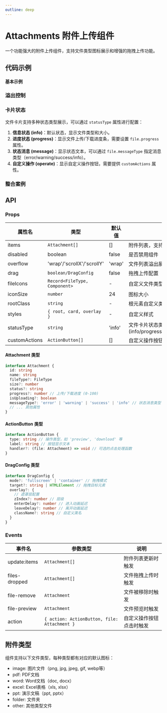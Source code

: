 ```yaml
---
outline: deep
---
```


# Attachments 附件上传组件

一个功能强大的附件上传组件，支持文件类型图标展示和增强的拖拽上传功能。

## 代码示例

#### 基本示例

<demo vue="../../demos/attachments/basic.vue" />

### 溢出控制

<demo vue="../../demos/attachments/file-card-list.vue" title="上传卡片列表" description="卡片列表溢出控制" />

### 卡片状态

<demo vue="../../demos/attachments/file-card-status.vue" title="文件卡片状态类型" description="文件卡片可以展示不同类型的状态：文件信息、进度状态、状态消息和自定义操作按钮" />

文件卡片支持多种状态类型展示，可以通过 `statusType` 属性进行配置：

1. **信息状态 (info)**：默认状态，显示文件类型和大小。
2. **进度状态 (progress)**：显示文件上传/下载进度条，需要设置 `file.progress` 属性。
3. **状态消息 (message)**：显示状态文本，可以通过 `file.messageType` 指定消息类型（error/warning/success/info）。
4. **自定义操作 (operate)**：显示自定义操作按钮，需要提供 `customActions` 属性。


### 整合案例
<demo vue="../../demos/attachments/integration.vue" title="整合案例" description="整合案例" />

## API

### Props

| 属性名        | 类型                          | 默认值 | 说明                                                     |
| ------------- | ----------------------------- | ------ | -------------------------------------------------------- |
| items         | `Attachment[]`                | []     | 附件列表，支持v-model:items双向绑定                      |
| disabled      | boolean                       | false  | 是否禁用组件                                             |
| overflow      | 'wrap'/'scrollX'/'scrollY'    | 'wrap' | 文件列表溢出展示方式                                     |
| drag          | `boolean/DragConfig`          | false  | 拖拽上传配置                                             |
| fileIcons     | `Record<FileType, Component>` | -      | 自定义文件类型图标                                       |
| iconSize      | `number`                      | 24     | 图标大小                                                 |
| rootClass     | `string`                      | -      | 根元素自定义类名                                         |
| styles        | `{ root, card, overlay }`     | -      | 自定义样式                                               |
| statusType    | `string`                      | 'info' | 文件卡片状态类型 (info/progress/operate/message/default) |
| customActions | `ActionButton[]`              | []     | 自定义操作按钮列表                                       |

#### Attachment 类型

```typescript
interface Attachment {
  id: string
  name: string
  fileType?: FileType
  size?: number
  status?: string
  progress?: number // 上传/下载进度 (0-100)
  isUploading?: boolean
  messageType?: 'error' | 'warning' | 'success' | 'info' // 状态消息类型
  // ... 其他属性
}
```

#### ActionButton 类型

```typescript
interface ActionButton {
  type: string // 操作类型，如 'preview', 'download' 等
  label: string // 按钮显示文本
  handler?: (file: Attachment) => void // 可选的点击处理函数
}
```

#### DragConfig 类型

```typescript
interface DragConfig {
  mode?: 'fullscreen' | 'container' // 拖拽模式
  target?: string | HTMLElement // 拖拽目标元素
  overlay?: {
    // 遮罩层配置
    zIndex?: number // 层级
    enterDelay?: number // 进入动画延迟
    leaveDelay?: number // 离开动画延迟
    className?: string // 自定义类名
  }
}
```

### Events

| 事件名        | 参数类型                                     | 说明                     |
| ------------- | -------------------------------------------- | ------------------------ |
| update:items  | `Attachment[]`                               | 附件列表更新时触发       |
| files-dropped | `Attachment[]`                               | 文件拖拽上传时触发       |
| file-remove   | `Attachment`                                 | 文件被移除时触发         |
| file-preview  | `Attachment`                                 | 文件预览时触发           |
| action        | `{ action: ActionButton, file: Attachment }` | 自定义操作按钮点击时触发 |

## 附件类型

组件支持以下文件类型，每种类型都有对应的默认图标：

- image: 图片文件（png, jpg, jpeg, gif, webp等）
- pdf: PDF文档
- word: Word文档（doc, docx）
- excel: Excel表格（xls, xlsx）
- ppt: 演示文稿（ppt, pptx）
- folder: 文件夹
- other: 其他类型文件
